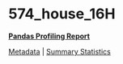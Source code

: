 # 574_house_16H

[**Pandas Profiling Report**](../docs_sources/profile/574_house_16H.html)

[Metadata](metadata.yaml) | [Summary Statistics](summary_stats.csv)

